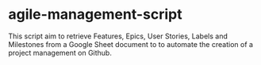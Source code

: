 # agile-management-script
This script aim to retrieve Features, Epics, User Stories, Labels and Milestones from a Google Sheet document to to automate the creation of a project management on Github.
